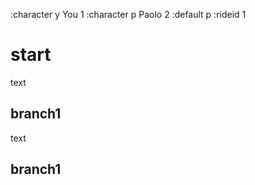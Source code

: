 :character y You 1
:character p Paolo 2
:default p
:rideid 1

# start

text

## branch1

text

## branch1
